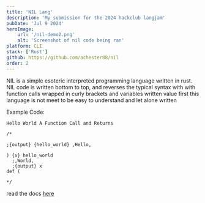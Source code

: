 ```yaml
---
title: 'NIL Lang'
description: 'My submission for the 2024 hackclub langjam'
pubDate: 'Jul 9 2024'
heroImage:
    url: '/nil-demo2.png'
    alt: 'Screenshot of nil code being ran'
platform: CLI
stack: ['Rust']
github: https://github.com/achester88/nil
order: 2
---
```


NIL is a simple esoteric interpreted programming language written in rust. NIL code is written bottom to top, and reverses the typical syntax with with function calls wrapped in curly brackets and variables written value first this language is not meet to be easy to understand and let alone written

Example Code:
```
Hello World A Function Call and Returns

/*

;{output} {hello_world} ,Hello,

) {x} hello_world
  ;,World,
  ;{output} x
def (

*/
```

read the docs [here](https://github.com/achester88/nil/blob/main/DOCS.md)